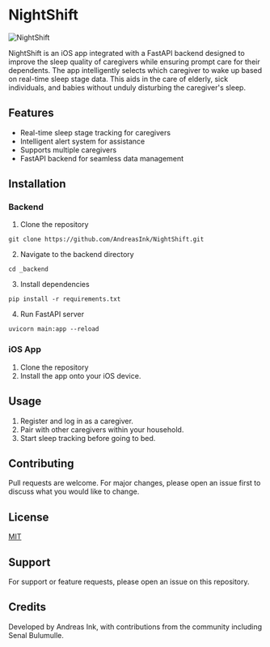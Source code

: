 # NightShift

![NightShift](https://github.com/AndreasInk/NightShift/assets/67549402/274d0eb0-2676-41f7-8ca8-5e467ad33f09)


NightShift is an iOS app integrated with a FastAPI backend designed to improve the sleep quality of caregivers while ensuring prompt care for their dependents. The app intelligently selects which caregiver to wake up based on real-time sleep stage data. This aids in the care of elderly, sick individuals, and babies without unduly disturbing the caregiver's sleep.

## Features

- Real-time sleep stage tracking for caregivers
- Intelligent alert system for assistance
- Supports multiple caregivers
- FastAPI backend for seamless data management

## Installation

### Backend

1. Clone the repository

```other
git clone https://github.com/AndreasInk/NightShift.git
```

2. Navigate to the backend directory

```other
cd _backend
```

3. Install dependencies

```other
pip install -r requirements.txt
```

4. Run FastAPI server

```other
uvicorn main:app --reload
```

### iOS App

1. Clone the repository
2. Install the app onto your iOS device.

## Usage

1. Register and log in as a caregiver.
2. Pair with other caregivers within your household.
3. Start sleep tracking before going to bed.

## Contributing

Pull requests are welcome. For major changes, please open an issue first to discuss what you would like to change.

## License

[MIT](https://choosealicense.com/licenses/mit/)

## Support

For support or feature requests, please open an issue on this repository.

## Credits

Developed by Andreas Ink, with contributions from the community including Senal Bulumulle.

